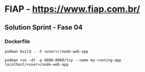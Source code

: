# FIAP - https://www.fiap.com.br/

## Solution Sprint - Fase 04


### Dockerfile

```
podman build . -t <user>//node-web-app

podman run -dt -p 8080:8080/tcp --name my-running-app localhost/<user>/node-web-app
```
